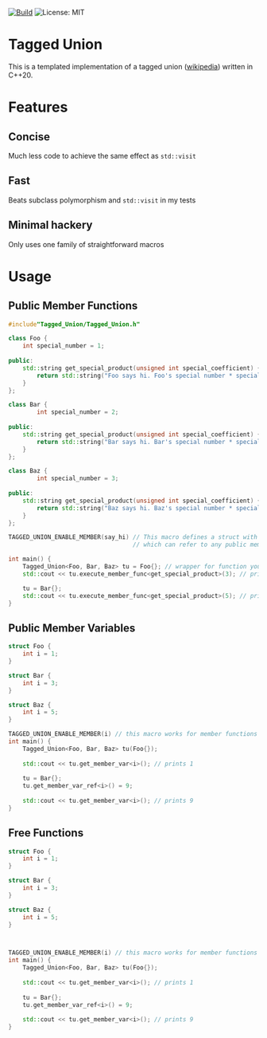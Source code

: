 [![Build](https://github.com/graphics-san/Tagged_Union/actions/workflows/Build.yml/badge.svg)](https://github.com/graphics-san/Tagged_Union/actions/workflows/Build.yml) ![License: MIT](https://img.shields.io/badge/License-MIT-green.svg)


# Tagged Union
This is a templated implementation of a tagged union ([wikipedia](https://en.wikipedia.org/wiki/Tagged_union)) written in C++20.

# Features
## Concise
Much less code to achieve the same effect as `std::visit`
## Fast
Beats subclass polymorphism and `std::visit` in my tests
## Minimal hackery
Only uses one family of straightforward macros

# Usage

## Public Member Functions
```cpp
#include"Tagged_Union/Tagged_Union.h"

class Foo {
    int special_number = 1;
    
public:
    std::string get_special_product(unsigned int special_coefficient) {
        return std::string("Foo says hi. Foo's special number * special coefficient is ") + std::to_string(special_number * special_coefficient) + '\n';
    }
};

class Bar {
        int special_number = 2;
    
public:
    std::string get_special_product(unsigned int special_coefficient) {
        return std::string("Bar says hi. Bar's special number * special coefficient is ") + std::to_string(special_number * special_coefficient) + '\n';
    }
};

class Baz {
        int special_number = 3;
    
public:
    std::string get_special_product(unsigned int special_coefficient) {
        return std::string("Baz says hi. Baz's special number * special coefficient is ") + std::to_string(special_number * special_coefficient) + '\n';
    }
};

TAGGED_UNION_ENABLE_MEMBER(say_hi) // This macro defines a struct with the same name as its parameter that wraps a static variable template
                                   // which can refer to any public member (variable or function) named say_hi of any class

int main() {
    Tagged_Union<Foo, Bar, Baz> tu = Foo{}; // wrapper for function you want to call is the first template argument, args are args
    std::cout << tu.execute_member_func<get_special_product>(3); // prints "Foo says hi. Foo's special number * special coefficient is 3"

    tu = Bar{};
    std::cout << tu.execute_member_func<get_special_product>(5); // prints "Bar says hi. Bar's special number * special coefficient is 10"
}

```
## Public Member Variables

```cpp
struct Foo {
    int i = 1;
}

struct Bar {
    int i = 3;
}

struct Baz {
    int i = 5;
}

TAGGED_UNION_ENABLE_MEMBER(i) // this macro works for member functions and member variables
int main() {
    Tagged_Union<Foo, Bar, Baz> tu(Foo{});
    
    std::cout << tu.get_member_var<i>(); // prints 1
    
    tu = Bar{};
    tu.get_member_var_ref<i>() = 9;
    
    std::cout << tu.get_member_var<i>(); // prints 9
}
```

        
## Free Functions

```cpp
struct Foo {
    int i = 1;
}

struct Bar {
    int i = 3;
}

struct Baz {
    int i = 5;
}



TAGGED_UNION_ENABLE_MEMBER(i) // this macro works for member functions and member variables
int main() {
    Tagged_Union<Foo, Bar, Baz> tu(Foo{});
    
    std::cout << tu.get_member_var<i>(); // prints 1
    
    tu = Bar{};
    tu.get_member_var_ref<i>() = 9;
    
    std::cout << tu.get_member_var<i>(); // prints 9
}
```

